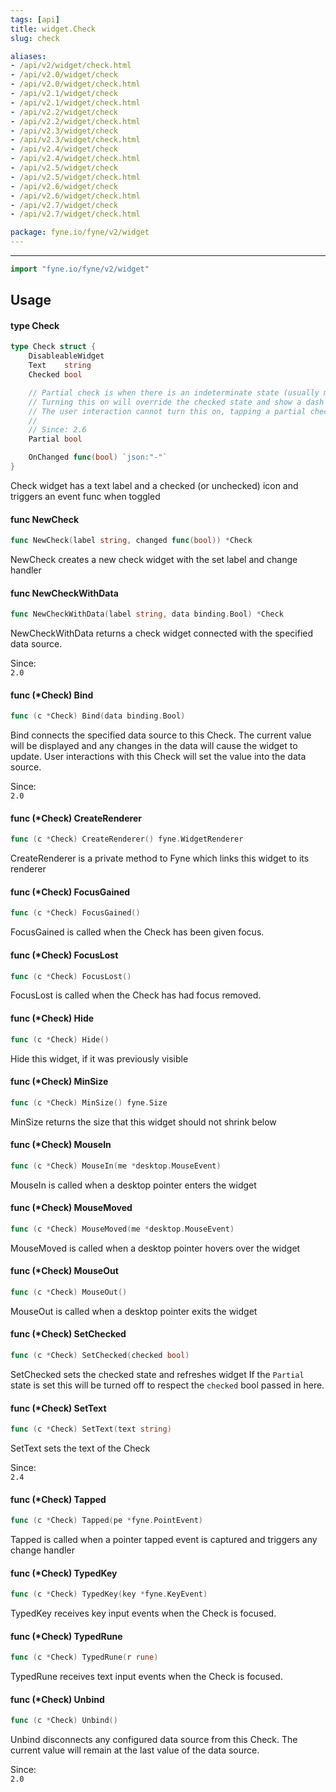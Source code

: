 ```yaml
---
tags: [api]
title: widget.Check
slug: check

aliases:
- /api/v2/widget/check.html
- /api/v2.0/widget/check
- /api/v2.0/widget/check.html
- /api/v2.1/widget/check
- /api/v2.1/widget/check.html
- /api/v2.2/widget/check
- /api/v2.2/widget/check.html
- /api/v2.3/widget/check
- /api/v2.3/widget/check.html
- /api/v2.4/widget/check
- /api/v2.4/widget/check.html
- /api/v2.5/widget/check
- /api/v2.5/widget/check.html
- /api/v2.6/widget/check
- /api/v2.6/widget/check.html
- /api/v2.7/widget/check
- /api/v2.7/widget/check.html

package: fyne.io/fyne/v2/widget
---
```



---
```go
import "fyne.io/fyne/v2/widget"
```

## Usage

#### type Check

```go
type Check struct {
	DisableableWidget
	Text    string
	Checked bool

	// Partial check is when there is an indeterminate state (usually meaning that child items are some-what checked).
	// Turning this on will override the checked state and show a dash icon (neither checked nor unchecked).
	// The user interaction cannot turn this on, tapping a partial check state will set `Checked` to true.
	//
	// Since: 2.6
	Partial bool

	OnChanged func(bool) `json:"-"`
}
```

Check widget has a text label and a checked (or unchecked) icon and triggers an event func when toggled

#### func  NewCheck

```go
func NewCheck(label string, changed func(bool)) *Check
```
NewCheck creates a new check widget with the set label and change handler

#### func  NewCheckWithData

```go
func NewCheckWithData(label string, data binding.Bool) *Check
```
NewCheckWithData returns a check widget connected with the specified data source.


<div class="since">Since: <code>
2.0</code></div>

#### func (*Check) Bind

```go
func (c *Check) Bind(data binding.Bool)
```
Bind connects the specified data source to this Check. The current value will be displayed and any changes in the data will cause the widget to update. User interactions with this Check will set the value into the data source.


<div class="since">Since: <code>
2.0</code></div>

#### func (*Check) CreateRenderer

```go
func (c *Check) CreateRenderer() fyne.WidgetRenderer
```
CreateRenderer is a private method to Fyne which links this widget to its renderer

#### func (*Check) FocusGained

```go
func (c *Check) FocusGained()
```
FocusGained is called when the Check has been given focus.

#### func (*Check) FocusLost

```go
func (c *Check) FocusLost()
```
FocusLost is called when the Check has had focus removed.

#### func (*Check) Hide

```go
func (c *Check) Hide()
```
Hide this widget, if it was previously visible

#### func (*Check) MinSize

```go
func (c *Check) MinSize() fyne.Size
```
MinSize returns the size that this widget should not shrink below

#### func (*Check) MouseIn

```go
func (c *Check) MouseIn(me *desktop.MouseEvent)
```
MouseIn is called when a desktop pointer enters the widget

#### func (*Check) MouseMoved

```go
func (c *Check) MouseMoved(me *desktop.MouseEvent)
```
MouseMoved is called when a desktop pointer hovers over the widget

#### func (*Check) MouseOut

```go
func (c *Check) MouseOut()
```
MouseOut is called when a desktop pointer exits the widget

#### func (*Check) SetChecked

```go
func (c *Check) SetChecked(checked bool)
```
SetChecked sets the checked state and refreshes widget If the `Partial` state is set this will be turned off to respect the `checked` bool passed in here.

#### func (*Check) SetText

```go
func (c *Check) SetText(text string)
```
SetText sets the text of the Check


<div class="since">Since: <code>
2.4</code></div>

#### func (*Check) Tapped

```go
func (c *Check) Tapped(pe *fyne.PointEvent)
```
Tapped is called when a pointer tapped event is captured and triggers any change handler

#### func (*Check) TypedKey

```go
func (c *Check) TypedKey(key *fyne.KeyEvent)
```
TypedKey receives key input events when the Check is focused.

#### func (*Check) TypedRune

```go
func (c *Check) TypedRune(r rune)
```
TypedRune receives text input events when the Check is focused.

#### func (*Check) Unbind

```go
func (c *Check) Unbind()
```
Unbind disconnects any configured data source from this Check. The current value will remain at the last value of the data source.


<div class="since">Since: <code>
2.0</code></div>
